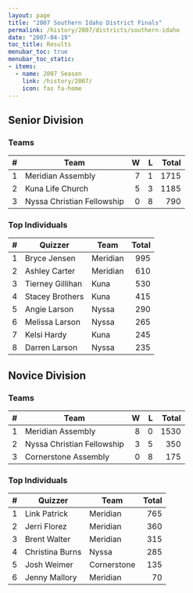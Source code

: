 ```yaml
---
layout: page
title: "2007 Southern Idaho District Finals"
permalink: /history/2007/districts/southern-idaho
date: "2007-04-19"
toc_title: Results
menubar_toc: true
menubar_toc_static:
- items:
  - name: 2007 Season
    link: /history/2007/
    icon: fas fa-home
---
```


## Senior Division

### Teams

|    # | Team                       |    W |    L | Total |
| ---: | -------------------------- | ---: | ---: | ----: |
|    1 | Meridian Assembly          |    7 |    1 |  1715 |
|    2 | Kuna Life Church           |    5 |    3 |  1185 |
|    3 | Nyssa Christian Fellowship |    0 |    8 |   790 |

### Top Individuals

|    # | Quizzer          | Team     | Total |
| ---: | ---------------- | -------- | ----: |
|    1 | Bryce Jensen     | Meridian |   995 |
|    2 | Ashley Carter    | Meridian |   610 |
|    3 | Tierney Gillihan | Kuna     |   530 |
|    4 | Stacey Brothers  | Kuna     |   415 |
|    5 | Angie Larson     | Nyssa    |   290 |
|    6 | Melissa Larson   | Nyssa    |   265 |
|    7 | Kelsi Hardy      | Kuna     |   245 |
|    8 | Darren Larson    | Nyssa    |   235 |

## Novice Division

### Teams

|    # | Team                       |    W |    L | Total |
| ---: | -------------------------- | ---: | ---: | ----: |
|    1 | Meridian Assembly          |    8 |    0 |  1530 |
|    2 | Nyssa Christian Fellowship |    3 |    5 |   350 |
|    3 | Cornerstone Assembly       |    0 |    8 |   175 |

### Top Individuals

|    # | Quizzer         | Team        | Total |
| ---: | --------------- | ----------- | ----: |
|    1 | Link Patrick    | Meridian    |   765 |
|    2 | Jerri Florez    | Meridian    |   360 |
|    3 | Brent Walter    | Meridian    |   315 |
|    4 | Christina Burns | Nyssa       |   285 |
|    5 | Josh Weimer     | Cornerstone |   135 |
|    6 | Jenny Mallory   | Meridian    |    70 |

